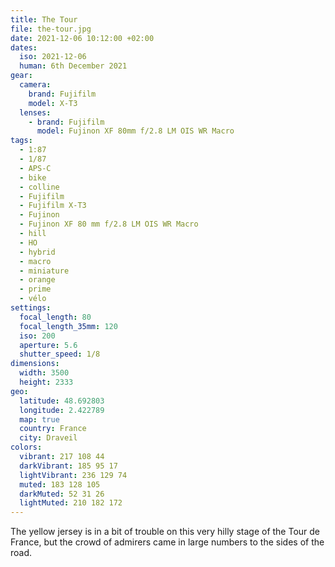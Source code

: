 ```yaml
---
title: The Tour
file: the-tour.jpg
date: 2021-12-06 10:12:00 +02:00
dates:
  iso: 2021-12-06
  human: 6th December 2021
gear:
  camera:
    brand: Fujifilm
    model: X-T3
  lenses:
    - brand: Fujifilm
      model: Fujinon XF 80mm f/2.8 LM OIS WR Macro
tags:
  - 1:87
  - 1/87
  - APS-C
  - bike
  - colline
  - Fujifilm
  - Fujifilm X-T3
  - Fujinon
  - Fujinon XF 80 mm f/2.8 LM OIS WR Macro
  - hill
  - HO
  - hybrid
  - macro
  - miniature
  - orange
  - prime
  - vélo
settings:
  focal_length: 80
  focal_length_35mm: 120
  iso: 200
  aperture: 5.6
  shutter_speed: 1/8
dimensions:
  width: 3500
  height: 2333
geo:
  latitude: 48.692803
  longitude: 2.422789
  map: true
  country: France
  city: Draveil
colors:
  vibrant: 217 108 44
  darkVibrant: 185 95 17
  lightVibrant: 236 129 74
  muted: 183 128 105
  darkMuted: 52 31 26
  lightMuted: 210 182 172
---
```


The yellow jersey is in a bit of trouble on this very hilly stage of the Tour de France, but the crowd of admirers came in large numbers to the sides of the road.
